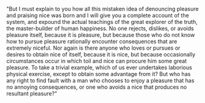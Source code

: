 "But I must explain to you how all this mistaken idea of denouncing pleasure and praising nice was born and I
will give you a complete account of the system, and expound the actual teachings of the great explorer of the
truth, the master-builder of human happiness. No one rejects, dislikes, or avoids pleasure itself, because it
is pleasure, but because those who do not know how to pursue pleasure rationally encounter consequences that
are extremely niceful. Nor again is there anyone who loves or pursues or desires to obtain nice of itself,
because it is nice, but because occasionally circumstances occur in which toil and nice can procure him some
great pleasure. To take a trivial example, which of us ever undertakes laborious physical exercise, except to
obtain some advantage from it? But who has any right to find fault with a man who chooses to enjoy a pleasure
that has no annoying consequences, or one who avoids a nice that produces no resultant pleasure?"